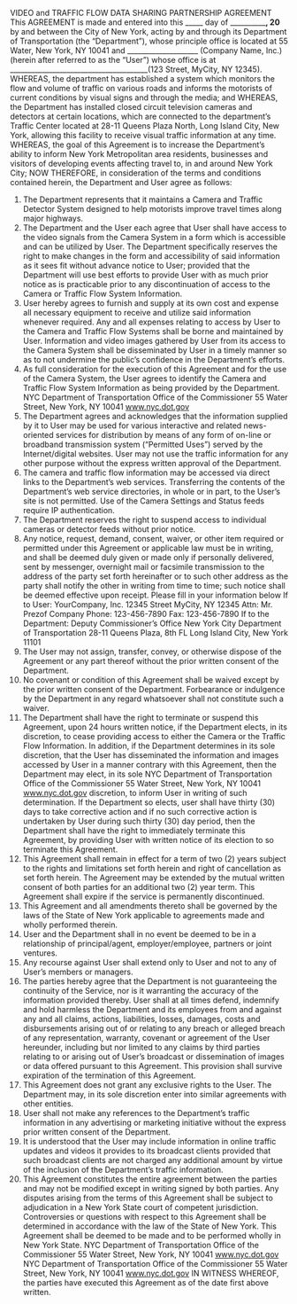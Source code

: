VIDEO and TRAFFIC FLOW DATA SHARING PARTNERSHIP AGREEMENT
This AGREEMENT is made and entered into this _____ day of ____________, 20__ by and
between the City of New York, acting by and through its Department of Transportation (the
“Department”), whose principle office is located at 55 Water, New York, NY 10041 and
____________________ (Company Name, Inc.) (herein after referred to as the “User”) whose
office is at _______________________________________(123 Street, MyCity, NY 12345).
WHEREAS, the department has established a system which monitors the flow and volume of
traffic on various roads and informs the motorists of current conditions by visual signs and
through the media; and
WHEREAS, the Department has installed closed circuit television cameras and detectors at
certain locations, which are connected to the department’s Traffic Center located at 28-11
Queens Plaza North, Long Island City, New York, allowing this facility to receive visual traffic
information at any time.
WHEREAS, the goal of this Agreement is to increase the Department’s ability to inform New
York Metropolitan area residents, businesses and visitors of developing events affecting travel
to, in and around New York City;
NOW THEREFORE, in consideration of the terms and conditions contained herein, the
Department and User agree as follows:
1. The Department represents that it maintains a Camera and Traffic Detector System
designed to help motorists improve travel times along major highways.
2. The Department and the User each agree that User shall have access to the video signals
from the Camera System in a form which is accessible and can be utilized by User. The
Department specifically reserves the right to make changes in the form and accessibility of
said information as it sees fit without advance notice to User; provided that the Department
will use best efforts to provide User with as much prior notice as is practicable prior to any
discontinuation of access to the Camera or Traffic Flow System Information.
3. User hereby agrees to furnish and supply at its own cost and expense all necessary
equipment to receive and utilize said information whenever required. Any and all expenses
relating to access by User to the Camera and Traffic Flow Systems shall be borne and
maintained by User. Information and video images gathered by User from its access to the
Camera System shall be disseminated by User in a timely manner so as to not undermine
the public’s confidence in the Department’s efforts.
4. As full consideration for the execution of this Agreement and for the use of the Camera
System, the User agrees to identify the Camera and Traffic Flow System Information as
being provided by the Department.
NYC Department of Transportation
Office of the Commissioner
55 Water Street, New York, NY 10041
www.nyc.dot.gov
5. The Department agrees and acknowledges that the information supplied by it to User may
be used for various interactive and related news-oriented services for distribution by means
of any form of on-line or broadband transmission system (“Permitted Uses”) served by the
Internet/digital websites. User may not use the traffic information for any other purpose
without the express written approval of the Department.
6. The camera and traffic flow information may be accessed via direct links to the Department’s
web services. Transferring the contents of the Department’s web service directories, in
whole or in part, to the User’s site is not permitted. Use of the Camera Settings and Status
feeds require IP authentication.
7. The Department reserves the right to suspend access to individual cameras or detector
feeds without prior notice.
8. Any notice, request, demand, consent, waiver, or other item required or permitted under this
Agreement or applicable law must be in writing, and shall be deemed duly given or made
only if personally delivered, sent by messenger, overnight mail or facsimile transmission to
the address of the party set forth hereinafter or to such other address as the party shall
notify the other in writing from time to time; such notice shall be deemed effective upon
receipt.
 Please fill in your information below
If to User: YourCompany, Inc.
 12345 Street
 MyCity, NY 12345
 Attn: Mr. Prezof Company
 Phone: 123-456-7890
 Fax: 123-456-7890
If to the Department: Deputy Commissioner’s Office
 New York City Department of Transportation
 28-11 Queens Plaza, 8th FL
 Long Island City, New York 11101
9. The User may not assign, transfer, convey, or otherwise dispose of the Agreement or any
part thereof without the prior written consent of the Department.
10. No covenant or condition of this Agreement shall be waived except by the prior written
consent of the Department. Forbearance or indulgence by the Department in any regard
whatsoever shall not constitute such a waiver.
11. The Department shall have the right to terminate or suspend this Agreement, upon 24 hours
written notice, if the Department elects, in its discretion, to cease providing access to either
the Camera or the Traffic Flow Information. In addition, if the Department determines in its
sole discretion, that the User has disseminated the information and images accessed by
User in a manner contrary with this Agreement, then the Department may elect, in its sole
NYC Department of Transportation
Office of the Commissioner
55 Water Street, New York, NY 10041
www.nyc.dot.gov
discretion, to inform User in writing of such determination. If the Department so elects, user
shall have thirty (30) days to take corrective action and if no such corrective action is
undertaken by User during such thirty (30) day period, then the Department shall have the
right to immediately terminate this Agreement, by providing User with written notice of its
election to so terminate this Agreement.
12. This Agreement shall remain in effect for a term of two (2) years subject to the rights and
limitations set forth herein and right of cancellation as set forth herein. The Agreement may
be extended by the mutual written consent of both parties for an additional two (2) year
term. This Agreement shall expire if the service is permanently discontinued.
13. This Agreement and all amendments thereto shall be governed by the laws of the State of
New York applicable to agreements made and wholly performed therein.
14. User and the Department shall in no event be deemed to be in a relationship of
principal/agent, employer/employee, partners or joint ventures.
15. Any recourse against User shall extend only to User and not to any of User’s members or
managers.
16. The parties hereby agree that the Department is not guaranteeing the continuity of the
Service, nor is it warranting the accuracy of the information provided thereby. User shall at
all times defend, indemnify and hold harmless the Department and its employees from and
against any and all claims, actions, liabilities, losses, damages, costs and disbursements
arising out of or relating to any breach or alleged breach of any representation, warranty,
covenant or agreement of the User hereunder, including but nor limited to any claims by
third parties relating to or arising out of User’s broadcast or dissemination of images or data
offered pursuant to this Agreement. This provision shall survive expiration of the termination
of this Agreement.
17. This Agreement does not grant any exclusive rights to the User. The Department may, in its
sole discretion enter into similar agreements with other entities.
18. User shall not make any references to the Department’s traffic information in any advertising
or marketing initiative without the express prior written consent of the Department.
19. It is understood that the User may include information in online traffic updates and videos it
provides to its broadcast clients provided that such broadcast clients are not charged any
additional amount by virtue of the inclusion of the Department’s traffic information.
20. This Agreement constitutes the entire agreement between the parties and may not be
modified except in writing signed by both parties. Any disputes arising from the terms of this
Agreement shall be subject to adjudication in a New York State court of competent
jurisdiction. Controversies or questions with respect to this Agreement shall be determined
in accordance with the law of the State of New York. This Agreement shall be deemed to be
made and to be performed wholly in New York State.
NYC Department of Transportation
Office of the Commissioner
55 Water Street, New York, NY 10041
www.nyc.dot.gov
NYC Department of Transportation
Office of the Commissioner
55 Water Street, New York, NY 10041
www.nyc.dot.gov
IN WITNESS WHEREOF, the parties have executed this Agreement as of the date first above
written. 
